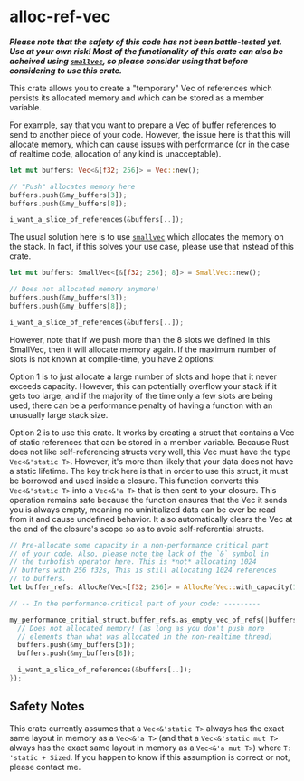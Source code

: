 # alloc-ref-vec

***Please note that the safety of this code has not been battle-tested yet. Use at your own risk! Most of the functionality of this crate can also be acheived using [`smallvec`], so please consider using that before considering to use this crate.***

This crate allows you to create a "temporary" Vec of references which persists its allocated memory and which can be stored as a member variable.

For example, say that you want to prepare a Vec of buffer references to send to another piece of your code. However, the issue here is that this will allocate memory, which can cause issues with performance (or in the case of realtime code, allocation of any kind is unacceptable).
```rust
let mut buffers: Vec<&[f32; 256]> = Vec::new();

// "Push" allocates memory here
buffers.push(&my_buffers[3]);
buffers.push(&my_buffers[8]);

i_want_a_slice_of_references(&buffers[..]);
```

The usual solution here is to use [`smallvec`] which allocates the memory on the stack. In fact, if this solves your use case, please use that instead of this crate.
```rust
let mut buffers: SmallVec<[&[f32; 256]; 8]> = SmallVec::new();

// Does not allocated memory anymore!
buffers.push(&my_buffers[3]);
buffers.push(&my_buffers[8]);

i_want_a_slice_of_references(&buffers[..]);
```

However, note that if we push more than the 8 slots we defined in this SmallVec, then it will allocate memory again. If the maximum number of slots is not known at compile-time, you have 2 options:

Option 1 is to just allocate a large number of slots and hope that it never exceeds capacity. However, this can potentially overflow your stack if it gets too large, and if the majority of the time only a few slots are being used, there can be a performance penalty of having a function with an unusually large stack size.

Option 2 is to use this crate. It works by creating a struct that contains a Vec of static references that can be stored in a member variable. Because Rust does not like self-referencing structs very well, this Vec must have the type `Vec<&'static T>`. However, it's more than likely that your data does not have a static lifetime. The key trick here is that in order to use this struct, it must be borrowed and used inside a closure. This function converts this `Vec<&'static T>` into a `Vec<&'a T>` that is then sent to your closure. This operation remains safe because the function ensures that the Vec it sends you is always empty, meaning no uninitialized data can be ever be read from it and cause undefined behavior. It also automatically clears the Vec at the end of the closure's scope so as to avoid self-referential structs.
```rust
// Pre-allocate some capacity in a non-performance critical part
// of your code. Also, please note the lack of the `&` symbol in
// the turbofish operator here. This is *not* allocating 1024
// buffers with 256 f32s, This is still allocating 1024 references
// to buffers.
let buffer_refs: AllocRefVec<[f32; 256]> = AllocRefVec::with_capacity(1024);

// -- In the performance-critical part of your code: ---------

my_performance_critial_struct.buffer_refs.as_empty_vec_of_refs(|buffers| {
  // Does not allocated memory! (as long as you don't push more
  // elements than what was allocated in the non-realtime thread)
  buffers.push(&my_buffers[3]);
  buffers.push(&my_buffers[8]);

  i_want_a_slice_of_references(&buffers[..]);
});
```

## Safety Notes
This crate currently assumes that a `Vec<&'static T>` always has the exact same layout in memory as a `Vec<&'a T>` (and that a `Vec<&'static mut T>` always has the exact same layout in memory as a `Vec<&'a mut T>`) where `T: 'static + Sized`. If you happen to know if this assumption is correct or not, please contact me.

[`smallvec`]: https://crates.io/crates/smallvec

